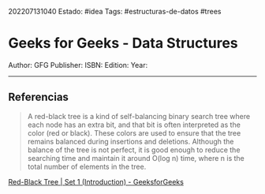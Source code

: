 202207131040
Estado: #idea 
Tags: #estructuras-de-datos #trees 

# Geeks for Geeks - Data Structures
Author: GFG
Publisher:
ISBN:
Edition:
Year:

---
## Referencias

> A red-black tree is a kind of self-balancing binary search tree where each node has an extra bit, and that bit is often interpreted as the color (red or black). These colors are used to ensure that the tree remains balanced during insertions and deletions. Although the balance of the tree is not perfect, it is good enough to reduce the searching time and maintain it around O(log n) time, where n is the total number of elements in the tree.

[Red-Black Tree | Set 1 (Introduction) - GeeksforGeeks](https://www.geeksforgeeks.org/red-black-tree-set-1-introduction-2/)